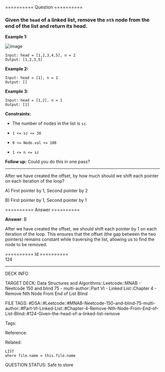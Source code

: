 ========== Question ==========  

### Given the `head` of a linked list, remove the `nth` node from the end of the list and return its head.

**Example 1:**

![image](https://imagedelivery.net/CLfkmk9Wzy8_9HRyug4EVA/23a28313-7f20-49b4-9781-fcf45a598100/public)

```
Input: head = [1,2,3,4,5], n = 2
Output: [1,2,3,5]
```

**Example 2:**

```
Input: head = [1], n = 1
Output: []
```

**Example 3:**

```
Input: head = [1,2], n = 1
Output: [1]
```

**Constraints:**

- The number of nodes in the list is `sz`.

- `1 <= sz <= 30`

- `0 <= Node.val <= 100`

- `1 <= n <= sz`

**Follow up:** Could you do this in one pass?

---

After we have created the offset, by how much should we shift each pointer on
each iteration of the loop?

A) First pointer by 1, Second pointer by 2

B) First pointer by 1, Second pointer by 1  

========== Answer ==========  

**Answer**: B

After we have created the offset, we should shift each pointer by 1 on each
iteration of the loop. This ensures that the offset (the gap between the two
pointers) remains constant while traversing the list, allowing us to find the
node to be removed.

========== Id ==========  
124

---

DECK INFO

TARGET DECK: Data Structures and Algorithms::Leetcode::MNAB - Neetcode 150 and blind 75 - multi-author::Part VI - Linked List::Chapter 4 - Remove Nth Node From End of List Blind

FILE TAGS: #DSA::#Leetcode::#MNAB-Neetcode-150-and-blind-75-multi-author::#Part-VI-Linked-List::#Chapter-4-Remove-Nth-Node-From-End-of-List-Blind::#124-Given-the-head-of-a-linked-list-remove

Tags:

Reference:

Related:

```dataview
LIST
where file.name = this.file.name
```
QUESTION STATUS: Safe to store
